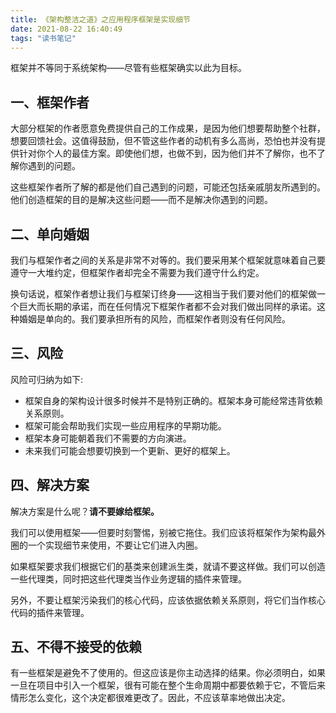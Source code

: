 ```yaml
---
title: 《架构整洁之道》之应用程序框架是实现细节
date: 2021-08-22 16:40:49
tags: "读书笔记"
---
```


框架并不等同于系统架构——尽管有些框架确实以此为目标。
<!--more-->

## 一、框架作者
大部分框架的作者愿意免费提供自己的工作成果，是因为他们想要帮助整个社群，想要回馈社会。这值得鼓励，但不管这些作者的动机有多么高尚，恐怕也并没有提供针对你个人的最佳方案。即使他们想，也做不到，因为他们并不了解你，也不了解你遇到的问题。

这些框架作者所了解的都是他们自己遇到的问题，可能还包括亲戚朋友所遇到的。他们创造框架的目的是解决这些问题——而不是解决你遇到的问题。

## 二、单向婚姻
我们与框架作者之间的关系是非常不对等的。我们要采用某个框架就意味着自己要遵守一大堆约定，但框架作者却完全不需要为我们遵守什么约定。

换句话说，框架作者想让我们与框架订终身——这相当于我们要对他们的框架做一个巨大而长期的承诺，而在任何情况下框架作者都不会对我们做出同样的承诺。这种婚姻是单向的。我们要承担所有的风险，而框架作者则没有任何风险。

## 三、风险
风险可归纳为如下:

- 框架自身的架构设计很多时候并不是特别正确的。框架本身可能经常违背依赖关系原则。
- 框架可能会帮助我们实现一些应用程序的早期功能。
- 框架本身可能朝着我们不需要的方向演进。
- 未来我们可能会想要切换到一个更新、更好的框架上。


## 四、解决方案
解决方案是什么呢？**请不要嫁给框架。**

我们可以使用框架——但要时刻警惕，别被它拖住。我们应该将框架作为架构最外圈的一个实现细节来使用，不要让它们进入内圈。

如果框架要求我们根据它们的基类来创建派生类，就请不要这样做。我们可以创造一些代理类，同时把这些代理类当作业务逻辑的插件来管理。

另外，不要让框架污染我们的核心代码，应该依据依赖关系原则，将它们当作核心代码的插件来管理。

## 五、不得不接受的依赖
有一些框架是避免不了使用的。但这应该是你主动选择的结果。你必须明白，如果一旦在项目中引入一个框架，很有可能在整个生命周期中都要依赖于它，不管后来情形怎么变化，这个决定都很难更改了。因此，不应该草率地做出决定。
